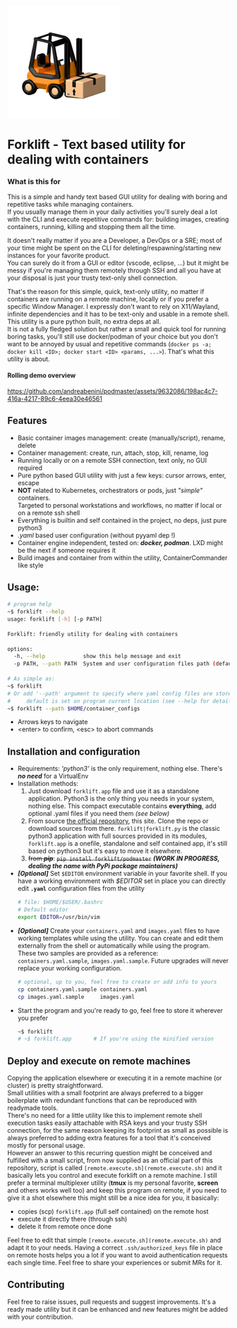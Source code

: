 ![Forklift logo](icon.png)

# Forklift - Text based utility for dealing with containers
### What is this for
This is a simple and handy text based GUI utility for dealing with boring
and repetitive tasks while managing containers.  
If you usually manage them in your daily activities you'll surely deal
a lot with the CLI and execute repetitive commands for: 
building images, creating containers, running, killing and stopping
them all the time.  

It doesn't really matter if you are a Developer, a DevOps or a SRE;
most of your time might be spent on the CLI for deleting/respawning/starting
new instances for your favorite product.  
You can surely do it from a GUI or editor (vscode, eclipse, ...)
but it might be messy if you're managing them remotely through SSH and all
you have at your disposal is just your trusty text-only shell connection.  

That's the reason for this simple, quick, text-only utility,
no matter if containers are running on a remote machine, locally or if
you prefer a specific Window Manager.
I expressly don't want to rely on X11/Wayland, infinite dependencies 
and it has to be text-only and usable in a remote shell. This utility is a
pure python built, no extra deps at all.  
It is not a fully fledged solution but rather a small and quick tool for
running boring tasks, you'll still use docker/podman of your choice but
you don't want to be annoyed by usual and repetitive commands
    (`docker ps -a; docker kill <ID>; docker start <ID> <params, ...>`).
That's what this utility is about.


#### Rolling demo overview
https://github.com/andreabenini/podmaster/assets/9632086/198ac4c7-416a-4217-89c6-4eea30e46561


## Features 
- Basic container images management: create (manually/script), rename, delete
- Container management: create, run, attach, stop, kill, rename, log
- Running locally or on a remote SSH connection, text only, no GUI required
- Pure python based GUI utility with just a few keys: cursor arrows, enter, escape
- **NOT** related to Kubernetes, orchestrators or pods, just _"simple"_ containers.  
    Targeted to personal workstations and workflows, no matter if local or on a
    remote ssh shell
- Everything is builtin and self contained in the project, no deps, just pure python3
- _.yaml_ based user configuration (without pyyaml dep !)
- Container engine independent, tested on: **_docker, podman_**. LXD might be
    the next if someone requires it
- Build images and container from within the utility, ContainerCommander like style


## Usage:
```sh
# program help
~$ forklift --help
usage: forklift [-h] [-p PATH]

Forklift: friendly utility for dealing with containers

options:
  -h, --help            show this help message and exit
  -p PATH, --path PATH  System and user configuration files path (default: /where/this/utility/is/stored)

# As simple as:
~$ forklift
# Or add '--path' argument to specify where yaml config files are stored
#     default is set on program current location (see --help for details)
~$ forklift --path $HOME/container_configs
```
- Arrows keys to navigate
- \<enter> to confirm, \<esc> to abort commands


## Installation and configuration

- Requirements: _'python3'_ is the only requirement, nothing else. There's **_no need_** for a VirtualEnv
- Installation methods:
    1. Just download `forklift.app` file and use it as a standalone application. Python3 is the only thing
    you needs in your system, nothing else. This compact executable contains **everything**,
    add optional .yaml files if you need them _(see below)_
    2. From source [the official repository](https://github.com/andreabenini/podmaster/tree/main/forklift),
    this site. Clone the repo or download sources from there. `forklift|forklift.py` is the classic python3
    application with full sources provided in its modules, `forklift.app` is a onefile, standalone and self
    contained app, it's still based on python3 but it's easy to move it elsewhere.
    3. ~~from **_pip_**~~: 
        ~~`pip install forklift/podmaster`~~
        **_(WORK IN PROGRESS, dealing the name with PyPi package maintainers)_**
- **_[Optional]_** Set `$EDITOR` environment variable in your favorite shell. If you have a working
    environment with *$EDITOR* set in place you can directly edit **`.yaml`** configuration files
    from the utility
    ```sh
    # file: $HOME/$USER/.bashrc
    # Default editor
    export EDITOR=/usr/bin/vim
    ```
- **_[Optional]_** Create your `containers.yaml` and `images.yaml` files to have working templates
    while using the utility. You can create and edit them externally from the shell or 
    automatically while using the program. These two samples are provided as a reference:
    `containers.yaml.sample`, `images.yaml.sample`. Future upgrades will never replace your working
    configuration.
    ```sh
    # optional, up to you, feel free to create or add info to yours
    cp containers.yaml.sample containers.yaml
    cp images.yaml.sample     images.yaml
    ```
- Start the program and you're ready to go, feel free to store it wherever you prefer
    ```sh
    ~$ forklift
    # ~$ forklift.app       # If you're using the minified version
    ```


## Deploy and execute on remote machines
Copying the application elsewhere or executing it in a remote machine (or cluster) is pretty
straightforward.  
Small utilities with a small footprint are always preferred to a bigger boilerplate with redundant
functions that can be reproduced with readymade tools.  
There's no need for a little utility like this to implement remote shell execution tasks easily attachable
with RSA keys and your trusty SSH connection, for the same reason keeping its footprint as small as
possible is always preferred to adding extra features for a tool that it's conceived mostly for personal
usage.  
However an answer to this recurring question might be conceived and fulfilled with a small script, from
now supplied as an official part of this repository, script is called `[remote.execute.sh](remote.execute.sh)` and it basically
lets you control and execute forklift on a remote machine. I still prefer a terminal multiplexer utility
(**tmux** is my personal favorite, **screen** and others works well too) and keep this program on remote,
if you need to give it a shot elsewhere this might still be a nice idea for you, it basically:  
- copies (scp) `forklift.app` (full self contained) on the remote host
- execute it directly there (through ssh)
- delete it from remote once done

Feel free to edit that simple `[remote.execute.sh](remote.execute.sh)` and adapt it to your needs. Having a correct 
`.ssh/authorized_keys` file in place on remote hosts helps you a lot if you want to avoid authentication
requests each single time. Feel free to share your experiences or submit MRs for it.


## Contributing
Feel free to raise issues, pull requests and suggest improvements. It's a ready
made utility but it can be enhanced and new features might be added with your
contribution.
